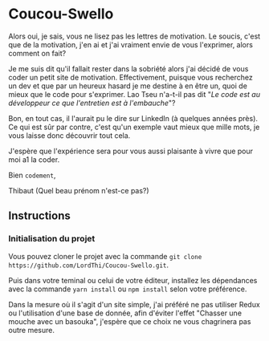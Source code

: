 # Coucou-Swello

Alors oui, je sais, vous ne lisez pas les lettres de motivation. Le soucis, c'est que de la motivation, j'en ai et j'ai vraiment envie de vous l'exprimer, alors comment on fait?

Je me suis dit qu'il fallait rester dans la sobriété alors j'ai décidé de vous coder un petit site de motivation. Effectivement, puisque vous recherchez un dev et que par un heureux hasard je me destine à en être un, quoi de mieux que le code pour s'exprimer.
Lao Tseu n'a-t-il pas dit "*Le code est au développeur ce que l'entretien est à l'embauche*"?

Bon, en tout cas, il l'aurait pu le dire sur LinkedIn (à quelques années près). Ce qui est sûr par contre, c'est qu'un exemple vaut mieux que mille mots, je vous laisse donc découvrir tout cela.

J'espère que l'expérience sera pour vous aussi plaisante à vivre que pour moi a1 la coder.

Bien `codement`,

Thibaut (Quel beau prénom n'est-ce pas?)

## Instructions

### Initialisation du projet

Vous pouvez cloner le projet avec la commande `git clone https://github.com/LordThi/Coucou-Swello.git`.

Puis dans votre teminal ou celui de votre éditeur, installez les dépendances avec la commande `yarn install` ou `npm install` selon votre préférence.

Dans la mesure où il s'agit d'un site simple, j'ai préféré ne pas utiliser Redux ou l'utilisation d'une base de donnée, afin d'éviter l'effet "Chasser une mouche avec un basouka", j'espère que ce choix ne vous chagrinera pas outre mesure.
